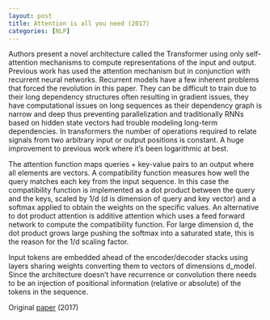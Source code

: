```yaml
---
layout: post
title: Attention is all you need (2017)
categories: [NLP]
---
```


Authors present a novel architecture called the Transformer using only self-attention mechanisms to compute representations of the input and output. Previous work has used the attention mechanism but in conjunction with recurrent neural networks. Recurrent models have a few inherent problems that forced the revolution in this paper. They can be difficult to train due to their long dependency structures often resulting in gradient issues, they have computational issues on long sequences as their dependency graph is narrow and deep thus preventing parallelization and traditionally RNNs based on hidden state vectors had trouble modeling long-term dependencies. In transformers the number of operations required to relate signals from two arbitrary input or output positions is constant. A huge improvement to previous work where it’s been logarithmic at best.

The attention function maps queries + key-value pairs to an output where all elements are vectors. A compatibility function measures how well the query matches each key from the input sequence. In this case the compatibility function is implemented as a dot product between the query and the keys, scaled by 1/d (d is dimension of query and key vector) and a softmax applied to obtain the weights on the specific values. An alternative to dot product attention is additive attention which uses a feed forward network to compute the compatibility function. For large dimension d, the dot product grows large pushing the softmax into a saturated state, this is the reason for the 1/d scaling factor. 

Input tokens are embedded ahead of the encoder/decoder stacks using layers sharing weights converting them to vectors of dimensions d_model. Since the architecture doesn’t have recurrence or convolution there needs to be an injection of positional information (relative or absolute) of the tokens in the sequence. 

Original [paper](https://proceedings.neurips.cc/paper/2017/file/3f5ee243547dee91fbd053c1c4a845aa-Paper.pdf) (2017)
